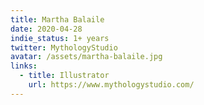 ```yaml
---
title: Martha Balaile
date: 2020-04-28
indie_status: 1+ years
twitter: MythologyStudio
avatar: /assets/martha-balaile.jpg
links:
  - title: Illustrator
    url: https://www.mythologystudio.com/
---
```

